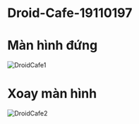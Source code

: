 # Droid-Cafe-19110197
# Màn hình đứng
![DroidCafe1](https://user-images.githubusercontent.com/96179294/162348193-53637d05-eea5-4251-bcce-659380d502ef.png)
# Xoay màn hình
![DroidCafe2](https://user-images.githubusercontent.com/96179294/162348196-189a4817-f0c5-4a1f-9232-e91af47864d5.png)

